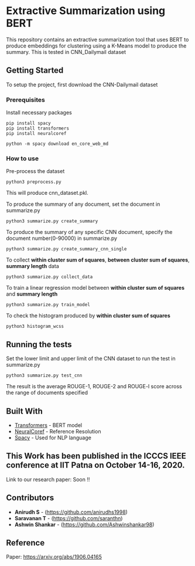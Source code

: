 # Extractive Summarization using BERT
This repository contains an extractive summarization tool that uses BERT to produce embeddings for clustering using a K-Means model to produce the summary. This is tested in CNN_Dailymail dataset

## Getting Started

To setup the project, first download the CNN-Dailymail dataset

### Prerequisites

Install necessary packages

```
pip install spacy
pip install transformers
pip install neuralcoref

python -m spacy download en_core_web_md
```

### How to use

Pre-process the dataset 

```
python3 preprocess.py
```

This will produce cnn_dataset.pkl.

To produce the summary of any document, set the document in summarize.py

```
python3 summarize.py create_summary
```
To produce the summary of any specific CNN document, specify the document number(0-90000) in summarize.py

```
python3 summarize.py create_summary_cnn_single
```

To collect **within cluster sum of squares**, **between cluster sum of squares**, **summary length** data

```
python3 summarize.py collect_data
```

To train a linear regression model between **within cluster sum of squares** and **summary length**

```
python3 summarize.py train_model
```

To check the histogram produced by **within cluster sum of squares**

```
python3 histogram_wcss
```

## Running the tests

Set the lower limit and upper limit of the CNN dataset to run the test in summarize.py

```
python3 summarize.py test_cnn
```
The result is the average ROUGE-1, ROUGE-2 and ROUGE-l score across the range of documents specified 

## Built With

* [Transformers](https://github.com/huggingface/transformers) - BERT model
* [NeuralCoref](https://github.com/huggingface/neuralcoref) - Reference Resolution
* [Spacy](https://spacy.io/api/doc) - Used for NLP language
 

## This Work has been published in the ICCCS IEEE conference at IIT Patna on October 14-16, 2020.

Link to our research paper: Soon !!

## Contributors

* **Anirudh S** - (https://github.com/anirudhs1998)
* **Saravanan T** - (https://github.com/saranthn)
* **Ashwin Shankar** - (https://github.com/Ashwinshankar98)

## Reference

Paper: https://arxiv.org/abs/1906.04165

